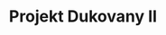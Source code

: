 ---
layout:       post
title:        "Projekt Dukovany II"
image:        articles/2020/ivan-bartos-pult.jpg
---